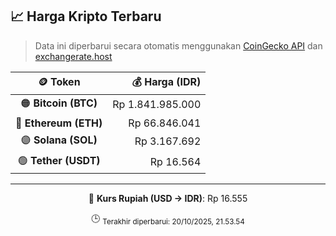 

<!-- HARGA_KRIPTO -->
## 📈 Harga Kripto Terbaru

> Data ini diperbarui secara otomatis menggunakan [CoinGecko API](https://www.coingecko.com/) dan [exchangerate.host](https://exchangerate.host/)

<div align="center">

| 🪙 Token | 💰 Harga (IDR) |
|:------:|---------------:|
| 🟠 **Bitcoin (BTC)**   | Rp 1.841.985.000 |
| 🔵 **Ethereum (ETH)**  | Rp 66.846.041 |
| 🟣 **Solana (SOL)**    | Rp 3.167.692 |
| 🟢 **Tether (USDT)**   | Rp 16.564 |

---

💱 **Kurs Rupiah (USD → IDR)**: Rp 16.555

🕒 <sub>Terakhir diperbarui: 20/10/2025, 21.53.54</sub>

</div>
<!-- /HARGA_KRIPTO -->
